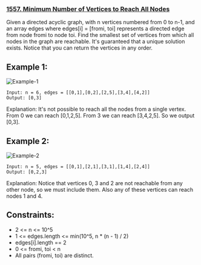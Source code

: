 ### [1557. Minimum Number of Vertices to Reach All Nodes](https://leetcode.com/problems/minimum-number-of-vertices-to-reach-all-nodes/)

Given a directed acyclic graph, with n vertices numbered from 0 to n-1, and an array edges where edges[i] = [fromi, toi] represents a directed edge from node fromi to node toi.
Find the smallest set of vertices from which all nodes in the graph are reachable. It's guaranteed that a unique solution exists.
Notice that you can return the vertices in any order.
## Example 1:

![Example-1](https://assets.leetcode.com/uploads/2020/07/07/untitled22.png)
```
Input: n = 6, edges = [[0,1],[0,2],[2,5],[3,4],[4,2]]
Output: [0,3]
```
Explanation: It's not possible to reach all the nodes from a single vertex. From 0 we can reach [0,1,2,5]. From 3 we can reach [3,4,2,5]. So we output [0,3].

## Example 2:

![Example-2](https://assets.leetcode.com/uploads/2020/07/07/untitled.png)
```
Input: n = 5, edges = [[0,1],[2,1],[3,1],[1,4],[2,4]]
Output: [0,2,3]
```
Explanation: Notice that vertices 0, 3 and 2 are not reachable from any other node, so we must include them. Also any of these vertices can reach nodes 1 and 4.

## Constraints:

 * 2 <= n <= 10^5
 * 1 <= edges.length <= min(10^5, n * (n - 1) / 2)
 * edges[i].length == 2
 * 0 <= fromi, toi < n
 * All pairs (fromi, toi) are distinct.
